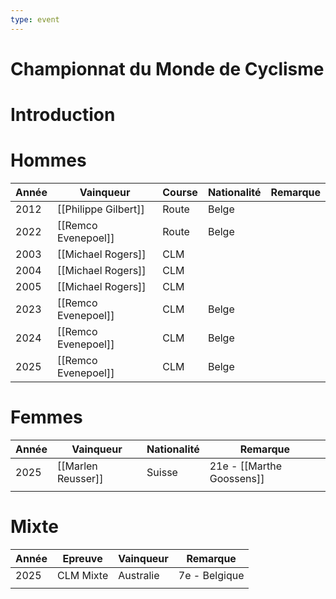 ```yaml
---
type: event
---
```


# Championnat du Monde de Cyclisme

# Introduction

# Hommes

| Année | Vainqueur            | Course | Nationalité | Remarque |
| ----- | -------------------- | ------ | ----------- | -------- |
| 2012  | [[Philippe Gilbert]] | Route  | Belge       |          |
| 2022  | [[Remco Evenepoel]]  | Route  | Belge       |          |
| 2003  | [[Michael Rogers]]   | CLM    |             |          |
| 2004  | [[Michael Rogers]]   | CLM    |             |          |
| 2005  | [[Michael Rogers]]   | CLM    |             |          |
| 2023  | [[Remco Evenepoel]]  | CLM    | Belge       |          |
| 2024  | [[Remco Evenepoel]]  | CLM    | Belge       |          |
| 2025  | [[Remco Evenepoel]]  | CLM    | Belge       |          |
# Femmes

| Année | Vainqueur          | Nationalité | Remarque                  |
| ----- | ------------------ | ----------- | ------------------------- |
| 2025  | [[Marlen Reusser]] | Suisse      | 21e - [[Marthe Goossens]] |
|       |                    |             |                           |
# Mixte

| Année | Epreuve   | Vainqueur | Remarque      |
| ----- | --------- | --------- | ------------- |
| 2025  | CLM Mixte | Australie | 7e - Belgique |
|       |           |           |               |